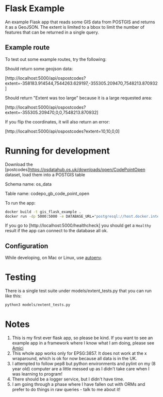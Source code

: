# Flask Example

An example Flask app that reads some GIS data from POSTGIS and returns it as a GeoJSON. The extent is limited 
to a bbox to limit the number of features that can be returned in a single query.

## Example route

To test out some example routes, try the following:

Should return some geojson data:

[http://localhost:5000/api/ospostcodes?extent=-358183.914544,7544263.629197,-355305.209470,7548213.870932]

Should return "Extent was too large" because it is a large requested area:

[http://localhost:5000/api/ospostcodes?extent=-355305.209470,0,0,7548213.870932]

If you flip the coordinates, it will also return an error:

[http://localhost:5000/api/ospostcodes?extent=10,10,0,0]

# Running for development

Download the [postcodes]https://osdatahub.os.uk/downloads/open/CodePointOpen dataset, load them into a POSTGIS table

Schema name: os_data

Table name: codepo_gb_code_point_open

To run the app:
```bash
docker build -t gis_flask_example .
docker run -dp 5000:5000 -e DATABASE_URL="postgresql://host.docker.internal/DATABASE_NAME?user=USER_NAME&password=PASSWORD" gis_flask_example
```

If you go to [http://localhost:5000/healthcheck] you should get a `Healthy` result if the app can connect to the database all ok.

## Configuration

While developing, on Mac or Linux, use [autoenv](https://github.com/hyperupcall/autoenv).

# Testing

There is a single test suite under models/extent_tests.py that you can run like this:
```bash
python3 models/extent_tests.py
```

# Notes

1. This is my first ever flask app, so please be kind. If you want to see an example app in a framework where I know what I am doing, please see [Amici](https://github.com/oshawa-connection/amici)
2. This whole app works only for EPSG:3857. It does not work at the x wraparound, which is ok for now because all data is in the UK.
3. I attempted to follow pep8 but python environments and pylint on my (8 year old) computer are a little messed up as I didn't take care when I was learning to program!
4. There should be a logger service, but I didn't have time.
5. I am going through a phase where I have fallen out with ORMs and prefer to do things in raw queries - talk to me about it!


